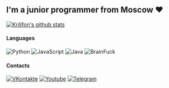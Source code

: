 ## I'm a junior programmer from Moscow ❤

[![Krilifon's github stats](https://github-readme-stats.vercel.app/api?username=krilifon&theme=nightowl)](https://github.com/krilifon)

#### Languages
![Python](https://img.shields.io/badge/Python-40304f?style=for-the-badge&logo=python&logoColor=ffde00)
![JavaScript](https://img.shields.io/badge/JavaScript-30384f?style=for-the-badge&logo=javascript)
![Java](https://img.shields.io/badge/Java-304f46?style=for-the-badge&logo=java&logoColor=ffde00)
![BrainFuck](https://img.shields.io/badge/BrainFuck-4f4e30?style=for-the-badge&logo=&logoColor=ffde00)

#### Contacts
[![VKontakte](https://img.shields.io/badge/VKontakte-40304f?style=for-the-badge&logo=vk)](https://vk.com/krilifon)
[![Youtube](https://img.shields.io/badge/Youtube-30384f?style=for-the-badge&logo=youtube&logoColor=fb4747)](https://www.youtube.com/channel/UCIsQXwpHB0Ob_LEJI1IL9LQ?view_as=subscriber)
[![Telegram](https://img.shields.io/badge/Telegram-304f46?style=for-the-badge&logo=telegram)](https://t.me/krilifon)

